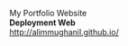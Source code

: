 My Portfolio Website <br>
<strong>Deployment Web</strong> <br>
http://alimmughanil.github.io/
<br>
<br>

